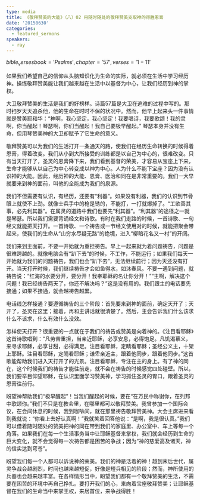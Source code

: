 ```yaml
---
type: media
title: 《敬拜赞美的大能》（八）02 用随时随处的敬拜赞美支取神的得胜恩膏
date: '20150630'
categories:
  - featured_sermons
speakers:
  - ray
---
```

$bible_verses book='Psalms', chapter='57', verses='1-11'$

如果我们希望自己的信仰从头脑知识化为生命的实际，就必须在生活中学习经历神。操练敬拜赞美能让我们越来越在生活中以基督为中心，让我们经历到神的掌权。

大卫敬拜赞美的生活是我们的好榜样。诗篇57篇是大卫在逃难的过程中写的。那时扫罗天天追杀他，他的生命在时时不保的状况中。然而，他早上起来头一件事情就是赞美耶和华：“神啊，我心坚定，我心坚定！我要唱诗，我要歌颂！我的灵啊，你当醒起！琴瑟啊，你们当醒起！我自己要极早醒起。” 琴瑟本身并没有生命，但用琴赞美神的大卫却赋予了它生命的意义。

敬拜赞美可以为我们的生活打开一条通天的路，使我们在经历生命转换的时候得着恩膏，得着改变。我们从小到大所接受的训练都是以自己为中心的，很难改变。只有当天打开了，圣灵的恩膏降下来，我们看到基督的荣美，才容易从宝座上下来，生命才能够从以自己为中心转变成以神为中心。人为什么不能下宝座？因为没有认识神的大能。因此，经历神的大能、恩膏、医治和同在是非常重要的。我们一大早就要来到神的面前，叫他的全能成为我们的泉源。

我们不但需要有认识，有经历，还要有“利器”。如果没有利器，我们的认识到节骨眼上就使不上劲。就像士兵手中的枪是锈的，不能打，一打就爆掉了。“工欲善其事，必先利其器”。在属灵的道路中我们也要先“利其器”。“利其器”的途径之一就是琴瑟。所以我们需要背诵经文和诗歌。有时在我们走路的时候，一首诗歌、一句经文就能把天打开。一首诗歌、一个祷告或一节经文使用对的时候，就能把聚会带起来，使我们的生命从“山穷水尽疑无路”的绝境，进入“柳暗花名又一村”的开阔。

我们来到主面前，不要一开始就为重担祷告。早上一起来就为着问题祷告，问题是很难跨越的。就像电脑会有“趴下去”的时候，不工作，不能运行；如果我们每天一开始就为我们的问题祷告，我们也会“趴下去”，无法继续前行；因为天还没有打开。当天打开时候，我们继续祷告才会如鱼得水，如沐春风。不要一遇到问题，就祷告说：“红海的水要分开，要分开！我奉耶稣的名让你分开！”“主啊，解决这个问题！我已经祷告两天了，你还不解决吗？”这是没有用的。我们跟主的电话要先接通；如果不接通，就会越祷告越累。

电话线怎样接通？要遵循祷告的三个阶段：首先要来到神的面前，确定天开了；天开了，圣灵在这里；接着，再和主讲话就很清楚了。然后，主会告诉我们什么该求什么不该求，什么有效什么没效。

怎样使天打开？很重要的一点就在于我们的祷告或赞美是向着神的。《注目看耶稣》这首诗歌唱到：“凡劳苦重担，当亲近耶稣，必享安息，必得饱足。凡饥渴慕义，来寻求耶稣，必享甘甜，必得满足。注目看耶稣，定睛看耶稣；圣经公义主，十架上耶稣。注目看耶稣，定睛看耶稣；谦卑亲近主，跟着他同步，跟着他同步。”这首歌能帮助我们进入天打开了的光景。注目看耶稣，专注在主的身上。有了神的同在，这个时候我们的祷告才能往前走，就不会在祷告的时候感觉四处碰壁。所以，我们要举目仰望耶稣，在认识里面学习赞美神，学习抓住圣灵的胃口，跟着圣灵的恩膏往前行。

盼望神帮助我们“极早醒起”！当我们醒起的时候，要在“在万民中称谢你，在列邦中歌颂你。”我们不只是在教会里，在哪里都可以敬拜赞美。我曾参加一个国际会议，在会间休息的时候，我到咖啡间，就在那里祷告敬拜赞美神。大会主席进来看到我就说：“你看上去好认真啊！”我就笑着回答他说：“是啊，我是很认真。”我们可以借着随时随处的赞美把神的同在带到我们的家庭里、办公室中、车上等每一个角落。如果我们在每一个生活事务当中让耶稣基督来掌权，我们就会经历到生命的巨大变化，就不会觉得每一次祷告都是困苦的争战；因为“神的慈爱高及诸天，神的信实达到穹苍”。

盼望我们每一个人都可以诉说神的荣美。我们的神是活着的神！越到末后世代，属灵争战会越剧烈，时间也越来越短促，好像是短兵相见的阶段；然而，神所使用的兵器也会越来越丰富。在各样情形当中，盼望我们都有一个敬拜赞美的生活，不需要在困苦的环境中再自己挣扎。要打开我们的心，来向着宝座敬拜赞美；让耶稣基督在我们的生命当中来掌王权，来居首位，来争战得胜！
